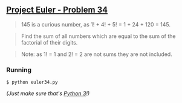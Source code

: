 ## [Project Euler - Problem 34](https://projecteuler.net/problem=34)


> 145 is a curious number, as 1! + 4! + 5! = 1 + 24 + 120 = 145.

> Find the sum of all numbers which are equal to the sum of the factorial of their digits.

> Note: as 1! = 1 and 2! = 2 are not sums they are not included.


### Running

```
$ python euler34.py
```

*(Just make sure that's [Python 3](https://www.python.org/download/releases/3.0/)!)*
